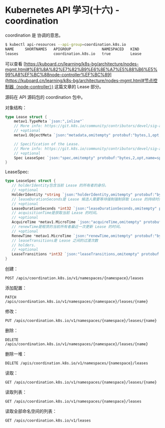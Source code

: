 # Kubernetes API 学习(十六) - coordination

coordination 是 协调的意思。

```bash
$ kubectl api-resources --api-group=coordination.k8s.io
NAME     SHORTNAMES   APIGROUP              NAMESPACED   KIND
leases                coordination.k8s.io   true         Lease
```

可以查看 [https://kuboard.cn/learning/k8s-bg/architecture/nodes-mgmt.html#%E8%8A%82%E7%82%B9%E6%8E%A7%E5%88%B6%E5%99%A8%EF%BC%88node-controller%EF%BC%89](https://kuboard.cn/learning/k8s-bg/architecture/nodes-mgmt.html#节点控制器（node-controller）) 这篇文章的 Lease 部分。



源码在 API 源码包的 coordination 包中。

对象结构：

```go
type Lease struct {
	metav1.TypeMeta `json:",inline"`
	// More info: https://git.k8s.io/community/contributors/devel/sig-architecture/api-conventions.md#metadata
	// +optional
	metav1.ObjectMeta `json:"metadata,omitempty" protobuf:"bytes,1,opt,name=metadata"`

	// Specification of the Lease.
	// More info: https://git.k8s.io/community/contributors/devel/sig-architecture/api-conventions.md#spec-and-status
	// +optional
	Spec LeaseSpec `json:"spec,omitempty" protobuf:"bytes,2,opt,name=spec"`
}
```

LeaseSpec:

```go
type LeaseSpec struct {
   // holderIdentity包含当前 Lease 的所有者的身份。
   // +optional
   HolderIdentity *string `json:"holderIdentity,omitempty" protobuf:"bytes,1,opt,name=holderIdentity"`
   // leaseDurationSeconds是 Lease 候选人需要等待强制强制获取 Lease 的持续时间。 这是针对上次观察到的RenewTime时间的度量。
   // +optional
   LeaseDurationSeconds *int32 `json:"leaseDurationSeconds,omitempty" protobuf:"varint,2,opt,name=leaseDurationSeconds"`
   // acquisitionTime是获取当前 Lease 的时间。
   // +optional
   AcquireTime *metav1.MicroTime `json:"acquireTime,omitempty" protobuf:"bytes,3,opt,name=acquireTime"`
   // renewTime是租赁的当前所有者最近一次更新 Lease 的时间。
   // +optional
   RenewTime *metav1.MicroTime `json:"renewTime,omitempty" protobuf:"bytes,4,opt,name=renewTime"`
   // leaseTransitions是 Lease 之间的过渡次数
   // holders.
   // +optional
   LeaseTransitions *int32 `json:"leaseTransitions,omitempty" protobuf:"varint,5,opt,name=leaseTransitions"`
}
```

创建：

```http
POST /apis/coordination.k8s.io/v1/namespaces/{namespace}/leases
```

添加配置：

```http
PATCH /apis/coordination.k8s.io/v1/namespaces/{namespace}/leases/{name}
```

修改：

```http
PUT /apis/coordination.k8s.io/v1/namespaces/{namespace}/leases/{name}
```

删除：

```http
DELETE /apis/coordination.k8s.io/v1/namespaces/{namespace}/leases/{name}
```

删除一堆：

```http
DELETE /apis/coordination.k8s.io/v1/namespaces/{namespace}/leases
```

读取：

```http
GET /apis/coordination.k8s.io/v1/namespaces/{namespace}/leases/{name}
```

读取列表：

```http
GET /apis/coordination.k8s.io/v1/namespaces/{namespace}/leases
```

读取全部命名空间的列表：

```http
GET /apis/coordination.k8s.io/v1/leases
```












